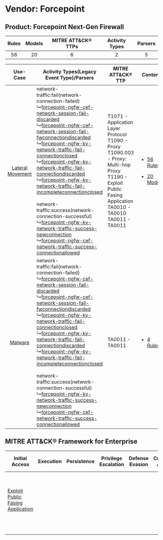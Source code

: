 Vendor: Forcepoint
==================
Product: Forcepoint Next-Gen Firewall
-------------------------------------
| Rules | Models | MITRE ATT&CK® TTPs | Activity Types | Parsers |
|:-----:|:------:|:------------------:|:--------------:|:-------:|
|  56   |   20   |         6          |       2        |    5    |

|    Use-Case    | Activity Types(Legacy Event Type)/Parsers    | MITRE ATT&CK® TTP    | Content    |
|:----:| ---- | ---- | ---- |
| [Lateral Movement](../../../UseCases/uc_lateral_movement.md) |  network-traffic:fail(network-connection-failed)<br> ↳[forcepoint-ngfw-cef-network-session-fail-discarded](Ps/pC_forcepointngfwcefnetworksessionfaildiscarded.md)<br> ↳[forcepoint-ngfw-cef-network-session-fail-fwconnectiondiscarded](Ps/pC_forcepointngfwcefnetworksessionfailfwconnectiondiscarded.md)<br> ↳[forcepoint-ngfw-kv-network-traffic-fail-connectionclosed](Ps/pC_forcepointngfwkvnetworktrafficfailconnectionclosed.md)<br> ↳[forcepoint-ngfw-kv-network-traffic-fail-connectiondiscarded](Ps/pC_forcepointngfwkvnetworktrafficfailconnectiondiscarded.md)<br> ↳[forcepoint-ngfw-kv-network-traffic-fail-incompleteconnectionclosed](Ps/pC_forcepointngfwkvnetworktrafficfailincompleteconnectionclosed.md)<br><br> network-traffic:success(network-connection-successful)<br> ↳[forcepoint-ngfw-kv-network-traffic-success-newconnection](Ps/pC_forcepointngfwkvnetworktrafficsuccessnewconnection.md)<br> ↳[forcepoint-ngfw-cef-network-traffic-success-connectionallowed](Ps/pC_forcepointngfwcefnetworktrafficsuccessconnectionallowed.md)<br> | T1071 - Application Layer Protocol<br>T1090 - Proxy<br>T1090.003 - Proxy: Multi-hop Proxy<br>T1190 - Exploit Public Fasing Application<br>TA0010 - TA0010<br>TA0011 - TA0011<br> | [<ul><li>56 Rules</li></ul><ul><li>20 Models</li></ul>](RM/r_m_forcepoint_forcepoint_next-gen_firewall_Lateral_Movement.md) |
|          [Malware](../../../UseCases/uc_malware.md)          |  network-traffic:fail(network-connection-failed)<br> ↳[forcepoint-ngfw-cef-network-session-fail-discarded](Ps/pC_forcepointngfwcefnetworksessionfaildiscarded.md)<br> ↳[forcepoint-ngfw-cef-network-session-fail-fwconnectiondiscarded](Ps/pC_forcepointngfwcefnetworksessionfailfwconnectiondiscarded.md)<br> ↳[forcepoint-ngfw-kv-network-traffic-fail-connectionclosed](Ps/pC_forcepointngfwkvnetworktrafficfailconnectionclosed.md)<br> ↳[forcepoint-ngfw-kv-network-traffic-fail-connectiondiscarded](Ps/pC_forcepointngfwkvnetworktrafficfailconnectiondiscarded.md)<br> ↳[forcepoint-ngfw-kv-network-traffic-fail-incompleteconnectionclosed](Ps/pC_forcepointngfwkvnetworktrafficfailincompleteconnectionclosed.md)<br><br> network-traffic:success(network-connection-successful)<br> ↳[forcepoint-ngfw-kv-network-traffic-success-newconnection](Ps/pC_forcepointngfwkvnetworktrafficsuccessnewconnection.md)<br> ↳[forcepoint-ngfw-cef-network-traffic-success-connectionallowed](Ps/pC_forcepointngfwcefnetworktrafficsuccessconnectionallowed.md)<br> | TA0011 - TA0011<br>    | [<ul><li>4 Rules</li></ul>](RM/r_m_forcepoint_forcepoint_next-gen_firewall_Malware.md)    |

MITRE ATT&CK® Framework for Enterprise
--------------------------------------
| Initial Access                                                                         | Execution | Persistence | Privilege Escalation | Defense Evasion | Credential Access | Discovery | Lateral Movement | Collection | Command and Control                                                                                                                                                                                                      | Exfiltration | Impact |
| -------------------------------------------------------------------------------------- | --------- | ----------- | -------------------- | --------------- | ----------------- | --------- | ---------------- | ---------- | ------------------------------------------------------------------------------------------------------------------------------------------------------------------------------------------------------------------------ | ------------ | ------ |
| [Exploit Public Fasing Application](https://attack.mitre.org/techniques/T1190)<br><br> |           |             |                      |                 |                   |           |                  |            | [Proxy: Multi-hop Proxy](https://attack.mitre.org/techniques/T1090/003)<br><br>[Application Layer Protocol](https://attack.mitre.org/techniques/T1071)<br><br>[Proxy](https://attack.mitre.org/techniques/T1090)<br><br> |              |        |